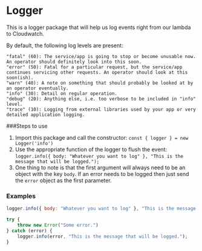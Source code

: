 # Logger
This is a logger package that will help us log events right from our lambda
to Cloudwatch.

By default, the following log levels are present:
```
"fatal" (60): The service/app is going to stop or become unusable now. An operator should definitely look into this soon.
"error" (50): Fatal for a particular request, but the service/app continues servicing other requests. An operator should look at this soon(ish).
"warn" (40): A note on something that should probably be looked at by an operator eventually.
"info" (30): Detail on regular operation.
"debug" (20): Anything else, i.e. too verbose to be included in "info" level.
"trace" (10): Logging from external libraries used by your app or very detailed application logging.
```

###Steps to use
1. Import this package and call the constructor:
`const { logger } = new Logger('info')`
2. Use the appropriate function of the logger to flush the event:
`logger.info({ body: "Whatever you want to log" }, "This is the message that will be logged.");`
3. One thing to note is that the first argument will always need to be an object with the key `body`. If an error needs
to be logged then just send the `error` object as the first parameter.

### Examples
```javascript
logger.info({ body: "Whatever you want to log" }, "This is the message that will be logged.");
```
```javascript
try {
    throw new Error("Some error.")
} catch (error) {
    logger.info(error, "This is the message that will be logged.");
}
```
